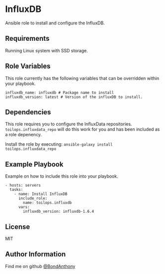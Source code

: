 InfluxDB
=========

Ansible role to install and configure the InfluxDB.

Requirements
------------

Running Linux system with SSD storage.

Role Variables
--------------

This role currently has the following variables that can be overridden within your playbook.

```
influxdb_name: influxdb # Package name to install
influxdb_version: latest # Version of the influxDB to install.
```

Dependencies
------------

This role requires you to configure the InfluxData repositories. `toilops.influxdata_repo` will do this work for you and has been included as a role depenency.

Install the role by executing: `ansible-galaxy install toilops.influxdata_repo`

Example Playbook
----------------

Example on how to include this role into your playbook.

    - hosts: servers
      tasks:
        - name: Install InfluxDB
          include_role:
            name: toilops.influxdb
          vars:
            influxdb_version: influxdb-1.6.4

License
-------

MIT

Author Information
------------------

Find me on github [@BondAnthony](https://github.com/BondAnthony)
